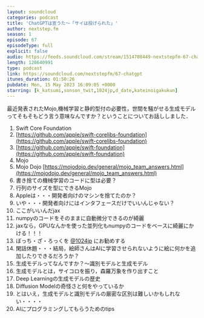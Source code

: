 ```yaml
---
layout: soundcloud
categories: podcast
title: 'ChatGPTは宣うた〜「サイは投げられた」'
author: nextstep.fm
season: 1
episode: 67
episodeType: full
explicit: false
audio: https://feeds.soundcloud.com/stream/1514708449-nextstepfm-67-chatgpt.mp3
length: 120640991
type: podcast
link: https://soundcloud.com/nextstepfm/67-chatgpt
itunes_duration: 01:50:26
pubdate: Mon, 15 May 2023 16:09:05 +0000
starring: [k_katsumi,sonson_twit,1024jp,d_date,kateinoigakukun]
---
```


最近発表されたMojo,機械学習と静的型付の必要性，世間を騒がせる生成モデルってそもそもどう言う意味なんですか？ということについてお話ししました．

1. Swift Core Foundation
2. [https://github.com/apple/swift-corelibs-foundation](https://github.com/apple/swift-corelibs-foundation)
3. [https://github.com/apple/swift-foundation](https://github.com/apple/swift-foundation)
4. Mojo 
5. Mojo Dojo [https://mojodojo.dev/general/mojo_team_answers.html](https://mojodojo.dev/general/mojo_team_answers.html)
6. 書き捨ての機械学習のコードに型は必要？
7. 行列のサイズを型にできるMojo
8. Appleは・・・開発者向けのマシンを捨てたのか？
9. いや・・・開発者向けにはインタフェースだけでいいんじゃない？
10. ここがいいんだjax
11. numpyのコードをそのままに自動微分できるのが綺麗
12. jaxなら，GPUなんかを使った並列化もnumpyのコードをベースに綺麗にかける！！！
13. ぼっち・ざ・ろっくを [@1024jp](https://twitter.com/@1024jp) にお勧めする
14. 閑話休題・・・結局，絵師さんはAIに学習させられないように絵に何かを追加したりできるだろうか？
15. 生成モデルってなんですか？〜識別モデルと生成モデル
16. 生成モデルとは，サイコロを振り，森羅万象を作り出すこと
17. Deep Learningの生成モデルの歴史
18. Diffusion Modelの奇怪さと何をやっているか
19. とはいえ，生成モデルと識別モデルの厳密な区別は難しいかもしれない・・・・
20. AIにプログラミングしてもらうためのtips
